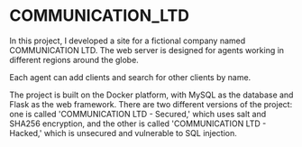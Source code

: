 # COMMUNICATION_LTD

In this project, I developed a site for a fictional company named COMMUNICATION LTD. 
The web server is designed for agents working in different regions around the globe.
 
Each agent can add clients and search for other clients by name.

The project is built on the Docker platform, with MySQL as the database and Flask as the web framework. 
There are two different versions of the project: one is called 'COMMUNICATION LTD - Secured,' which uses salt and SHA256 encryption,
 and the other is called 'COMMUNICATION LTD - Hacked,' which is unsecured and vulnerable to SQL injection.
